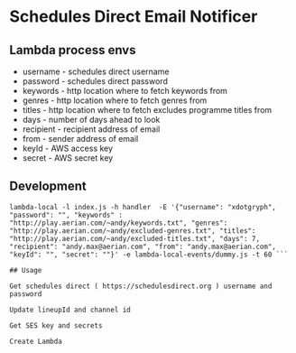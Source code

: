 # Schedules Direct Email Notificer

## Lambda process envs

* username - schedules direct username
* password - schedules direct password
* keywords - http location where to fetch keywords from
* genres - http location where to fetch genres from
* titles - http location where to fetch excludes programme titles from
* days - number of days ahead to look
* recipient - recipient address of email
* from - sender address of email
* keyId - AWS access key
* secret - AWS secret key

## Development

```npm i
lambda-local -l index.js -h handler  -E '{"username": "xdotgryph", "password": "", "keywords" : "http://play.aerian.com/~andy/keywords.txt", "genres": "http://play.aerian.com/~andy/excluded-genres.txt", "titles": "http://play.aerian.com/~andy/excluded-titles.txt", "days": 7, "recipient": "andy.max@aerian.com", "from": "andy.max@aerian.com", "keyId": "", "secret": ""}' -e lambda-local-events/dummy.js -t 60 ```

## Usage

Get schedules direct ( https://schedulesdirect.org ) username and password

Update lineupId and channel id

Get SES key and secrets

Create Lambda 
